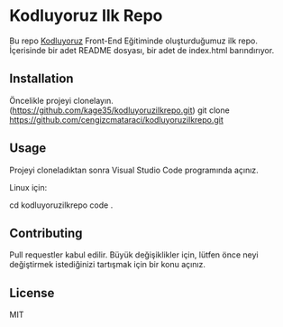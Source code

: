 # Kodluyoruz Ilk Repo
Bu repo [Kodluyoruz](https://www.kodluyoruz.org/) Front-End Eğitiminde oluşturduğumuz ilk repo. İçerisinde bir adet README dosyası, bir adet de index.html barındırıyor.
## Installation
Öncelikle projeyi clonelayın. (https://github.com/kage35/kodluyoruzilkrepo.git)
git clone https://github.com/cengizcmataraci/kodluyoruzilkrepo.git
## Usage
Projeyi cloneladıktan sonra Visual Studio Code programında açınız.

Linux için:

cd kodluyoruzilkrepo
code .
## Contributing
Pull requestler kabul edilir. Büyük değişiklikler için, lütfen önce neyi değiştirmek istediğinizi tartışmak için bir konu açınız.

## License
MIT

